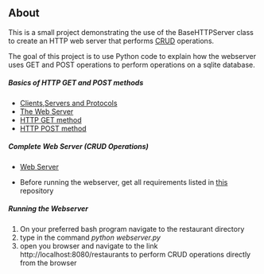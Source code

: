 ## About

This is a small project demonstrating the use of the BaseHTTPServer class to create an HTTP web server that performs [CRUD](https://en.wikipedia.org/wiki/Create,_read,_update_and_delete) operations. 

The goal of this project is to use Python code to explain how the webserver uses GET and POST operations to perform operations on a sqlite database.



##### Basics of HTTP GET and POST methods

* [Clients,Servers and Protocols](docs/Clients_Servers_Protocols.md)
* [The Web Server](docs/1.Simple_WebServer.md)
* [HTTP GET method](docs/2.WebServerHandler_GET.md)
* [HTTP POST method](docs/3.WebServerHandler_POST.md)



##### Complete Web Server (CRUD Operations)

* [Web Server](code/)

* Before running the webserver, get all requirements listed in [this](https://github.com/CruzanCaramele/MenuDatabase/blob/master/README.md) repository



##### Running the Webserver

1. On your preferred bash program navigate to the restaurant directory
2. type in the command *python webserver.py* 
3. open you browser and navigate to the link http://localhost:8080/restaurants to perform CRUD operations directly from the browser